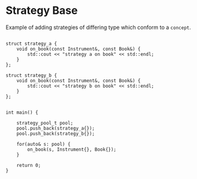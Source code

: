 # Strategy Base

Example of adding strategies of differing type which conform to a `concept`.

```

struct strategy_a {
    void on_book(const Instrument&, const Book&) {
        std::cout << "strategy a on book" << std::endl;
    }
};

struct strategy_b {
    void on_book(const Instrument&, const Book&) {
        std::cout << "strategy b on book" << std::endl;
    }
};


int main() {
    
    strategy_pool_t pool;
    pool.push_back(strategy_a{});
    pool.push_back(strategy_b{});

    for(auto& s: pool) {
        on_book(s, Instrument{}, Book{});
    }

    return 0;
}

```